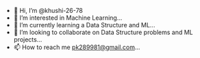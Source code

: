 - 👋 Hi, I’m @khushi-26-78
- 👀 I’m interested in Machine Learning...
- 🌱 I’m currently learning a Data Structure and ML...
- 💞️ I’m looking to collaborate on Data Structure problems and ML projects...
- 📫 How to reach me pk289981@gmail.com...

<!---
khushi-26-78/khushi-26-78 is a ✨ special ✨ repository because its `README.md` (this file) appears on your GitHub profile.
You can click the Preview link to take a look at your changes.
--->
